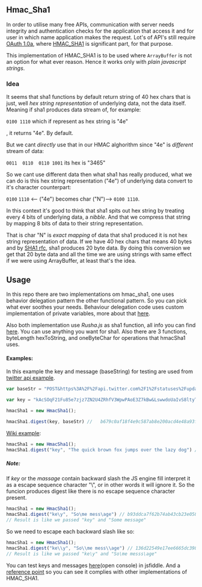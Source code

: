 ## Hmac_Sha1


In order to utilise many free APIs, communication with server needs integrity and authentication checks for the application that access it and for user in which name application makes the request. Lot's of API's still require [OAuth 1.0a](https://oauth.net/core/1.0a/#anchor15), where [HMAC_SHA1](https://en.wikipedia.org/wiki/Hash-based_message_authentication_code#Implementation) is significant part, for that purpose. 

This implementation of HMAC_SHA1 is to be used where `ArrayBuffer` is not an option for what ever reason. Hence it works only with *plain javascript strings*.

### Idea

It seems that sha1 functions by default return string of 40 hex chars that is just, well *hex string representation* of underlying data, not the data itself. Meaning if sha1 produces data stream of, for example:

`0100 1110` which if represent as hex string is "4e"

, it returns "4e". By default.

But we cant *directly* use that in our HMAC alghorithm since "4e" is *different* stream of data:

`0011  0110  0110 1001` its hex is "3465"

So we cant use different data then what sha1 has really produced, what we can do is this hex string representation ("4e") of underlying data convert to it's character counterpart:

`0100` `1110` <-- ("4e") becomes char ("N")--> `0100 1110`.

In this context it's good to think that sha1 spits out hex string by treating every 4 bits of underlying data, a *nibble*. And that we compress that string by mapping 8 bits of data to their string representation.

That is char "N" is *exact mapping* of data that sha1 produced it is not hex string representation of data. If we have 40 hex chars that means 40 bytes and by [SHA1 rfc](https://tools.ietf.org/html/rfc2104), sha1 produces 20 byte data. By doing this conversion we get that 20 byte data and all the time we are using strings with same effect if we were using ArrayBuffer, at least that's the idea.

## Usage

In this repo there are two implementations om hmac_sha1, one uses behavior delegation pattern the other functional pattern. So you can pick what ever soothes your needs. Behaviour delegation  code uses custom implementation of private variables, more about that [here](https://stackoverflow.com/questions/32748078/variable-privacy-in-javascripts-behaviour-delegation-pattern/43476020#43476020).


Also both implementation use *Rusha.js* as sha1 function, all info you can find [here](https://github.com/srijs/rusha). You can use anything you want for sha1.  Also there are 3 functions, byteLength hexToString, and oneByteChar for operations that hmacSha1 uses.
#### Examples:
In this example the key and message (baseString) for testing are used from [twitter api example](https://dev.twitter.com/oauth/overview/creating-signatures).

```javascript
var baseStr = "POST&https%3A%2F%2Fapi.twitter.com%2F1%2Fstatuses%2Fupdate.json&include_entities%3Dtrue%26oauth_consumer_key%3Dxvz1evFS4wEEPTGEFPHBog%26oauth_nonce%3DkYjzVBB8Y0ZFabxSWbWovY3uYSQ2pTgmZeNu2VS4cg%26oauth_signature_method%3DHMAC-SHA1%26oauth_timestamp%3D1318622958%26oauth_token%3D370773112-GmHxMAgYyLbNEtIKZeRNFsMKPR9EyMZeS9weJAEb%26oauth_version%3D1.0%26status%3DHello%2520Ladies%2520%252B%2520Gentlemen%252C%2520a%2520signed%2520OAuth%2520request%2521"

var key = "kAcSOqF21Fu85e7zjz7ZN2U4ZRhfV3WpwPAoE3Z7kBw&LswwdoUaIvS8ltyTt5jkRh4J50vUPVVHtR2YPi5kE";

hmacSha1 = new HmacSha1();

hmacSha1.digest(key, baseStr) //   b679c0af18f4e9c587ab8e200acd4e48a93f8cb6
```


[Wiki example](https://en.wikipedia.org/wiki/Hash-based_message_authentication_code#Examples):


```javascript
hmacSha1 = new HmacSha1();
hmacSha1.digest("key", "The quick brown fox jumps over the lazy dog") // de7c9b85b8b78aa6bc8a7a36f70a90701c9db4d9
```

##### Note:
If *key* or the *massage* contain backward slash the JS engine fill interpret it as a escape sequence character "\\", or in other words it will ignore it. So the funcion produces digest like there is no escape sequence character present.


```javascript
hmacSha1 = new HmacSha1();
hmacSha1.digest("ke\y", "So\me mess\age") // b93ddca7f62b74ab43cb23e0581a05d50a27b9e9
// Result is like we passed "key" and "Some message"
```

So we need to escape each backward slash like so:


```javascript
hmacSha1 = new HmacSha1();
hmacSha1.digest("ke\\y", "So\\me mess\\age") // 136d22549e17ee6665dc398bbba43c5e912e3e92
// Result is like we passed "ke\y" and "So\me messs\age"
```
You can test keys and messages [here](https://jsfiddle.net/dzh5euo4/3/)(open console) in jsfiddle. 
And a [reference point](https://caligatio.github.io/jsSHA/) so you can see it complies with other implementations of HMAC_SHA1.

